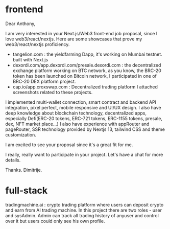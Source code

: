 # frontend

Dear Anthony,

I am very interested in your Next.js/Web3 front-end job proposal, since I love web3/react/nextjs.
Here are some showcases that prove my web3/react/nextjs proficiency.

- tangelion.com : the yieldfarming Dapp, it's working on Mumbai testnet. built with Next.js
- dexordi.com/app.dexordi.com/presale.dexordi.com : the decentralized exchange platform working on BTC network,
  as you know, the BRC-20 token has been launched on Bitcoin network, I participated in one of BRC-20 DEX platform project.
- cap.io/app.croxswap.com : Decentralized trading platform
  I attached screenshots related to these projects.

I implemented multi-wallet connection, smart contract and backend API integration, pixel perfect, mobile responsive and UI/UX design.
I also have deep knowledge about blockchain technology, decentralized apps, especially Defi(ERC-20 tokens, ERC-721 tokens, ERC-1155 tokens, presale, dex, NFT market place...)
I also have experience with appRouter and pageRouter, SSR technology provided by Nextjs 13, tailwind CSS and theme customization.

I am excited to see your proposal since it's a great fit for me.

I really, really want to participate in your project.
Let's have a chat for more details.

Thanks.
Dimitrije.

# full-stack

tradingmachine.ai : crypto trading platform where users can deposit crypto and earn from AI trading machine. In this project there are two roles - user and sysAdmin. Admin can track all trading history of anyuser and control over it but users could only see his own profile.
